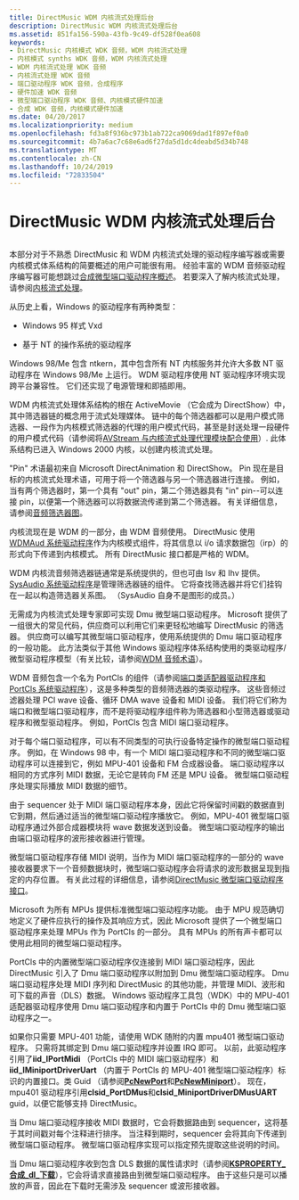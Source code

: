 ```yaml
---
title: DirectMusic WDM 内核流式处理后台
description: DirectMusic WDM 内核流式处理后台
ms.assetid: 851fa156-590a-43fb-9c49-df528f0ea608
keywords:
- DirectMusic 内核模式 WDK 音频，WDM 内核流式处理
- 内核模式 synths WDK 音频，WDM 内核流式处理
- WDM 内核流式处理 WDK 音频
- 内核流式处理 WDK 音频
- 端口驱动程序 WDK 音频，合成程序
- 硬件加速 WDK 音频
- 微型端口驱动程序 WDK 音频、内核模式硬件加速
- 合成 WDK 音频，内核模式硬件加速
ms.date: 04/20/2017
ms.localizationpriority: medium
ms.openlocfilehash: fd3a8f936bc973b1ab722ca9069dad1f897ef0a0
ms.sourcegitcommit: 4b7a6ac7c68e6ad6f27da5d1dc4deabd5d34b748
ms.translationtype: MT
ms.contentlocale: zh-CN
ms.lasthandoff: 10/24/2019
ms.locfileid: "72833504"
---
```

# <a name="directmusic-wdm-kernel-streaming-background"></a>DirectMusic WDM 内核流式处理后台


## <span id="directmusic_wdm_kernel_streaming_background"></span><span id="DIRECTMUSIC_WDM_KERNEL_STREAMING_BACKGROUND"></span>


本部分对于不熟悉 DirectMusic 和 WDM 内核流式处理的驱动程序编写器或需要内核模式体系结构的简要概述的用户可能很有用。 经验丰富的 WDM 音频驱动程序编写器可能想跳过[合成微型端口驱动程序概述](synthesizer-miniport-driver-overview.md)。 若要深入了解内核流式处理，请参阅[内核流式处理](https://docs.microsoft.com/windows-hardware/drivers/stream/kernel-streaming)。

从历史上看，Windows 的驱动程序有两种类型：

-   Windows 95 样式 Vxd

-   基于 NT 的操作系统的驱动程序

Windows 98/Me 包含 ntkern，其中包含所有 NT 内核服务并允许大多数 NT 驱动程序在 Windows 98/Me 上运行。 WDM 驱动程序使用 NT 驱动程序环境实现跨平台兼容性。 它们还实现了电源管理和即插即用。

WDM 内核流式处理体系结构的根在 ActiveMovie （它会成为 DirectShow）中，其中筛选器链的概念用于流式处理媒体。 链中的每个筛选器都可以是用户模式筛选器、一段作为内核模式筛选器的代理的用户模式代码，甚至是封送处理一段硬件的用户模式代码（请参阅将[AVStream 与内核流式处理代理模块配合使用](https://docs.microsoft.com/windows-hardware/drivers/stream/using-avstream-with-the-kernel-streaming-proxy-module)）. 此体系结构已进入 Windows 2000 内核，以创建内核流式处理。

"Pin" 术语最初来自 Microsoft DirectAnimation 和 DirectShow。 Pin 现在是目标的内核流式处理术语，可用于将一个筛选器与另一个筛选器进行连接。 例如，当有两个筛选器时，第一个具有 "out" pin，第二个筛选器具有 "in" pin--可以连接 pin，以便第一个筛选器可以将数据流传递到第二个筛选器。 有关详细信息，请参阅[音频筛选器图](audio-filter-graphs.md)。

内核流现在是 WDM 的一部分，由 WDM 音频使用。 DirectMusic 使用[WDMAud 系统驱动程序](user-mode-wdm-audio-components.md#wdmaud_system_driver)作为内核模式组件，将其信息以 i/o 请求数据包（irp）的形式向下传递到内核模式。 所有 DirectMusic 接口都是严格的 WDM。

WDM 内核流音频筛选器链通常是系统提供的，但也可由 Isv 和 Ihv 提供。 [SysAudio 系统驱动程序](kernel-mode-wdm-audio-components.md#sysaudio_system_driver)是管理筛选器链的组件。 它将查找筛选器并将它们挂钩在一起以构造筛选器关系图。 （SysAudio 自身不是图形的成员。）

无需成为内核流式处理专家即可实现 Dmu 微型端口驱动程序。 Microsoft 提供了一组很大的常见代码，供应商可以利用它们来更轻松地编写 DirectMusic 的筛选器。 供应商可以编写其微型端口驱动程序，使用系统提供的 Dmu 端口驱动程序的一般功能。 此方法类似于其他 Windows 驱动程序体系结构使用的类驱动程序/微型驱动程序模型（有关比较，请参阅[WDM 音频术语](wdm-audio-terminology.md)）。

WDM 音频包含一个名为 PortCls 的组件（请参阅[端口类适配器驱动程序和 PortCls 系统驱动程序](kernel-mode-wdm-audio-components.md#port_class_adapter_driver_and_portcls_system_driver)），这是多种类型的音频筛选器的类驱动程序。 这些音频过滤器处理 PCI wave 设备、循环 DMA wave 设备和 MIDI 设备。 我们将它们称为端口和微型端口驱动程序，而不是将驱动程序组件称为筛选器和小型筛选器或驱动程序和微型驱动程序。 例如，PortCls 包含 MIDI 端口驱动程序。

对于每个端口驱动程序，可以有不同类型的可执行设备特定操作的微型端口驱动程序。 例如，在 Windows 98 中，有一个 MIDI 端口驱动程序和不同的微型端口驱动程序可以连接到它，例如 MPU-401 设备和 FM 合成器设备。 端口驱动程序以相同的方式序列 MIDI 数据，无论它是转向 FM 还是 MPU 设备。 微型端口驱动程序处理实际播放 MIDI 数据的细节。

由于 sequencer 处于 MIDI 端口驱动程序本身，因此它将保留时间戳的数据直到它到期，然后通过适当的微型端口驱动程序播放它。 例如，MPU-401 微型端口驱动程序通过外部合成器模块将 wave 数据发送到设备。 微型端口驱动程序的输出由端口驱动程序的波形接收器进行管理。

微型端口驱动程序存储 MIDI 说明，当作为 MIDI 端口驱动程序的一部分的 wave 接收器要求下一个音频数据块时，微型端口驱动程序会将请求的波形数据呈现到指定的内存位置。 有关此过程的详细信息，请参阅[DirectMusic 微型端口驱动程序接口](directmusic-miniport-driver-interface.md)。

Microsoft 为所有 MPUs 提供标准微型端口驱动程序功能。 由于 MPU 规范确切地定义了硬件应执行的操作及其响应方式，因此 Microsoft 提供了一个微型端口驱动程序来处理 MPUs 作为 PortCls 的一部分。 具有 MPUs 的所有声卡都可以使用此相同的微型端口驱动程序。

PortCls 中的内置微型端口驱动程序仅连接到 MIDI 端口驱动程序，因此 DirectMusic 引入了 Dmu 端口驱动程序以附加到 Dmu 微型端口驱动程序。 Dmu 端口驱动程序处理 MIDI 序列和 DirectMusic 的其他功能，并管理 MIDI、波形和可下载的声音（DLS）数据。 Windows 驱动程序工具包（WDK）中的 MPU-401 适配器驱动程序使用 Dmu 端口驱动程序和内置于 PortCls 中的 Dmu 微型端口驱动程序之一。

如果你只需要 MPU-401 功能，请使用 WDK 随附的内置 mpu401 微型端口驱动程序。 只需将其绑定到 Dmu 端口驱动程序并设置 IRQ 即可。 以前，此驱动程序引用了**iid\_IPortMidi** （PortCls 中的 MIDI 端口驱动程序）和**iid\_IMiniportDriverUart** （内置于 PortCls 的 MPU-401 微型端口驱动程序）标识的内置接口。类 Guid （请参阅[**PcNewPort**](https://docs.microsoft.com/windows-hardware/drivers/ddi/portcls/nf-portcls-pcnewport)和[**PcNewMiniport**](https://docs.microsoft.com/windows-hardware/drivers/ddi/portcls/nf-portcls-pcnewminiport)）。 现在，mpu401 驱动程序引用**clsid\_PortDMus**和**clsid\_MiniportDriverDMusUART** guid，以便它能够支持 DirectMusic。

当 Dmu 端口驱动程序接收 MIDI 数据时，它会将数据路由到 sequencer，这将基于其时间戳对每个注释进行排序。 当注释到期时，sequencer 会将其向下传递到微型端口驱动程序。 微型端口驱动程序实现可以指定预先提取这些说明的时间。

当 Dmu 端口驱动程序收到包含 DLS 数据的属性请求时（请参阅[**KSPROPERTY\_合成\_dl\_下载**](https://docs.microsoft.com/previous-versions/ff537396(v=vs.85))），它会将请求直接路由到微型端口驱动程序。 由于这些只是可以播放的声音，因此在下载时无需涉及 sequencer 或波形接收器。

 

 




